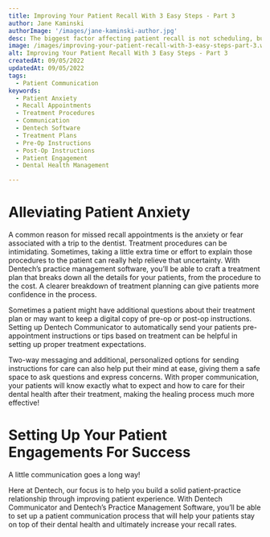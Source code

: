 ```yaml
---
title: Improving Your Patient Recall With 3 Easy Steps - Part 3
author: Jane Kaminski
authorImage: '/images/jane-kaminski-author.jpg'
desc: The biggest factor affecting patient recall is not scheduling, but patient anxiety towards treatments. In the final part of our three-part series, we’re going to take a look at how alleviating patient anxiety about their upcoming treatments can help reduce patient no-shows – and how Dentech’s products can help!
image: /images/improving-your-patient-recall-with-3-easy-steps-part-3.webp
alt: Improving Your Patient Recall With 3 Easy Steps - Part 3
createdAt: 09/05/2022
updatedAt: 09/05/2022
tags:
  - Patient Communication
keywords:
  - Patient Anxiety
  - Recall Appointments
  - Treatment Procedures
  - Communication
  - Dentech Software
  - Treatment Plans
  - Pre-Op Instructions
  - Post-Op Instructions
  - Patient Engagement
  - Dental Health Management

---
```


# Alleviating Patient Anxiety

A common reason for missed recall appointments is the anxiety or fear associated with a trip to the dentist. Treatment procedures can be intimidating. Sometimes, taking a little extra time or effort to explain those procedures to the patient can really help relieve that uncertainty. With Dentech’s practice management software, you’ll be able to craft a treatment plan that breaks down all the details for your patients, from the procedure to the cost. A clearer breakdown of treatment planning can give patients more confidence in the process.

Sometimes a patient might have additional questions about their treatment plan or may want to keep a digital copy of pre-op or post-op instructions. Setting up Dentech Communicator to automatically send your patients pre-appointment instructions or tips based on treatment can be helpful in setting up proper treatment expectations.

Two-way messaging and additional, personalized options for sending instructions for care can also help put their mind at ease, giving them a safe space to ask questions and express concerns. With proper communication, your patients will know exactly what to expect and how to care for their dental health after their treatment, making the healing process much more effective!

# Setting Up Your Patient Engagements For Success

A little communication goes a long way!

Here at Dentech, our focus is to help you build a solid patient-practice relationship through improving patient experience. With Dentech Communicator and Dentech’s Practice Management Software, you’ll be able to set up a patient communication process that will help your patients stay on top of their dental health and ultimately increase your recall rates.